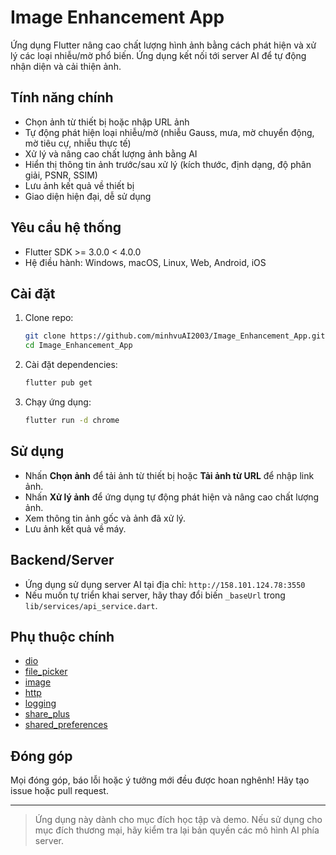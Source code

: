 # Image Enhancement App

Ứng dụng Flutter nâng cao chất lượng hình ảnh bằng cách phát hiện và xử lý các loại nhiễu/mờ phổ biến. Ứng dụng kết nối tới server AI để tự động nhận diện và cải thiện ảnh.

## Tính năng chính
- Chọn ảnh từ thiết bị hoặc nhập URL ảnh
- Tự động phát hiện loại nhiễu/mờ (nhiễu Gauss, mưa, mờ chuyển động, mờ tiêu cự, nhiễu thực tế)
- Xử lý và nâng cao chất lượng ảnh bằng AI
- Hiển thị thông tin ảnh trước/sau xử lý (kích thước, định dạng, độ phân giải, PSNR, SSIM)
- Lưu ảnh kết quả về thiết bị
- Giao diện hiện đại, dễ sử dụng

## Yêu cầu hệ thống
- Flutter SDK >= 3.0.0 < 4.0.0
- Hệ điều hành: Windows, macOS, Linux, Web, Android, iOS

## Cài đặt
1. Clone repo:
   ```bash
   git clone https://github.com/minhvuAI2003/Image_Enhancement_App.git
   cd Image_Enhancement_App
   ```
2. Cài đặt dependencies:
   ```bash
   flutter pub get
   ```
3. Chạy ứng dụng:
   ```bash
   flutter run -d chrome
   ```

## Sử dụng
- Nhấn **Chọn ảnh** để tải ảnh từ thiết bị hoặc **Tải ảnh từ URL** để nhập link ảnh.
- Nhấn **Xử lý ảnh** để ứng dụng tự động phát hiện và nâng cao chất lượng ảnh.
- Xem thông tin ảnh gốc và ảnh đã xử lý.
- Lưu ảnh kết quả về máy.

## Backend/Server
- Ứng dụng sử dụng server AI tại địa chỉ: `http://158.101.124.78:3550`
- Nếu muốn tự triển khai server, hãy thay đổi biến `_baseUrl` trong `lib/services/api_service.dart`.

## Phụ thuộc chính
- [dio](https://pub.dev/packages/dio)
- [file_picker](https://pub.dev/packages/file_picker)
- [image](https://pub.dev/packages/image)
- [http](https://pub.dev/packages/http)
- [logging](https://pub.dev/packages/logging)
- [share_plus](https://pub.dev/packages/share_plus)
- [shared_preferences](https://pub.dev/packages/shared_preferences)

## Đóng góp
Mọi đóng góp, báo lỗi hoặc ý tưởng mới đều được hoan nghênh! Hãy tạo issue hoặc pull request.

---

> Ứng dụng này dành cho mục đích học tập và demo. Nếu sử dụng cho mục đích thương mại, hãy kiểm tra lại bản quyền các mô hình AI phía server.